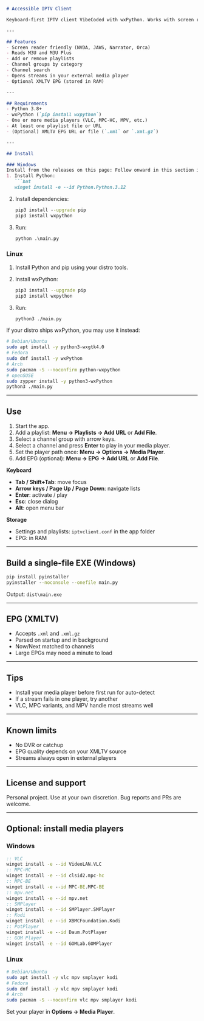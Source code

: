 ````markdown
# Accessible IPTV Client

Keyboard-first IPTV client VibeCoded with wxPython. Works with screen readers. Runs on Windows and Linux.

---

## Features
- Screen reader friendly (NVDA, JAWS, Narrator, Orca)
- Reads M3U and M3U Plus
- Add or remove playlists
- Channel groups by category
- Channel search
- Opens streams in your external media player
- Optional XMLTV EPG (stored in RAM)

---

## Requirements
- Python 3.8+
- wxPython (`pip install wxpython`)
- One or more media players (VLC, MPC-HC, MPV, etc.)
- At least one playlist file or URL
- (Optional) XMLTV EPG URL or file (`.xml` or `.xml.gz`)

---

## Install

### Windows
Install from the releases on this page: Follow onward in this section if you want to build
1. Install Python:
   ```bat
   winget install -e --id Python.Python.3.12
````

2. Install dependencies:

   ```bat
   pip3 install --upgrade pip
   pip3 install wxpython
   ```
3. Run:

   ```bat
   python .\main.py
   ```

### Linux

1. Install Python and pip using your distro tools.
2. Install wxPython:

   ```bash
   pip3 install --upgrade pip
   pip3 install wxpython
   ```
3. Run:

   ```bash
   python3 ./main.py
   ```

If your distro ships wxPython, you may use it instead:

```bash
# Debian/Ubuntu
sudo apt install -y python3-wxgtk4.0
# Fedora
sudo dnf install -y wxPython
# Arch
sudo pacman -S --noconfirm python-wxpython
# openSUSE
sudo zypper install -y python3-wxPython
python3 ./main.py
```

---

## Use

1. Start the app.
2. Add a playlist: **Menu → Playlists → Add URL** or **Add File**.
3. Select a channel group with arrow keys.
4. Select a channel and press **Enter** to play in your media player.
5. Set the player path once: **Menu → Options → Media Player**.
6. Add EPG (optional): **Menu → EPG → Add URL** or **Add File**.

**Keyboard**

* **Tab / Shift+Tab**: move focus
* **Arrow keys / Page Up / Page Down**: navigate lists
* **Enter**: activate / play
* **Esc**: close dialog
* **Alt**: open menu bar

**Storage**

* Settings and playlists: `iptvclient.conf` in the app folder
* EPG: in RAM

---

## Build a single-file EXE (Windows)

```bat
pip install pyinstaller
pyinstaller --noconsole --onefile main.py
```

Output: `dist\main.exe`

---

## EPG (XMLTV)

* Accepts `.xml` and `.xml.gz`
* Parsed on startup and in background
* Now/Next matched to channels
* Large EPGs may need a minute to load

---

## Tips

* Install your media player before first run for auto-detect
* If a stream fails in one player, try another
* VLC, MPC variants, and MPV handle most streams well

---

## Known limits

* No DVR or catchup
* EPG quality depends on your XMLTV source
* Streams always open in external players

---

## License and support

Personal project. Use at your own discretion. Bug reports and PRs are welcome.

---

## Optional: install media players

### Windows

```bat
:: VLC
winget install -e --id VideoLAN.VLC
:: MPC-HC
winget install -e --id clsid2.mpc-hc
:: MPC-BE
winget install -e --id MPC-BE.MPC-BE
:: mpv.net
winget install -e --id mpv.net
:: SMPlayer
winget install -e --id SMPlayer.SMPlayer
:: Kodi
winget install -e --id XBMCFoundation.Kodi
:: PotPlayer
winget install -e --id Daum.PotPlayer
:: GOM Player
winget install -e --id GOMLab.GOMPlayer
```

### Linux

```bash
# Debian/Ubuntu
sudo apt install -y vlc mpv smplayer kodi
# Fedora
sudo dnf install -y vlc mpv smplayer kodi
# Arch
sudo pacman -S --noconfirm vlc mpv smplayer kodi
```

Set your player in **Options → Media Player**.

```
```
